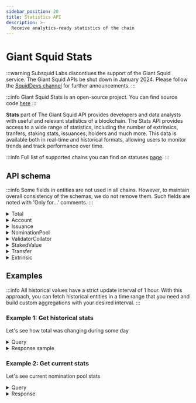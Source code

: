 ```yaml
---
sidebar_position: 20
title: Statistics API
description: >-
  Receive analytics-ready statistics of the chain
---
```


# Giant Squid Stats

:::warning 
Subsquid Labs discontiues the support of the Giant Squid service. The Giant Squid APIs be shut down in January 2024. Please follow the [SquidDevs channel](https://t.me/HydraDevs) for further announcements.
:::

:::info
Giant Squid Stats is an open-source project. You can find source code [here](https://github.com/subsquid-labs/giant-squid-stats)
:::

**Stats** part of The Giant Squid API provides developers and data analysts with useful and relevant statistics of a blockchain. The Stats API provides access to a wide range of statistics, including the number of extrinsics, tranfers, staking stats, issuances, holders and much more. This data is available both in real-time and historical formats, allowing users to monitor trends and track performance over time.

:::info
Full list of supported chains you can find on statuses [page](/arrowsquid-docs-v0/giant-squid-api/statuses).
:::

## API schema

:::info
Some fields in entities are not used in all chains. However, to maintain overall consistency of the schemas, we do not remove them. Such fields are noted with 'Only for...' comments.
:::

<details>

<summary>Total</summary>

```graphql
"""
Latest global stats of the chain
"""
type Total {
  id: ID!
  finalizedBlocks: BigInt!
  totalIssuance: BigInt!
  signedExtrinsics: BigInt!
  "Total amount of native transfers"
  transfersCount: BigInt!
  "Total amount of accounts in chain"
  holders: Int!
  "Only for parachain staking"
  collatorsIdealCount: Int
  collatorsCount: Int
  "Only for simple staking"
  validatorsIdealCount: Int
  validatorsCount: Int
  "Staking era"
  currentEra: Int
  "Parachain Staking round"
  currentRound: Int
  "Amount of total available balances of all account"
  circulatingAssetsTotal: BigInt
  stakedValueTotal: BigInt
  "Only for relay chains"
  stakedValueValidator: BigInt
  "Only for parachain staking"
  stakedValueCollator: BigInt
  "Only for parachain staking"
  stakedValueNominator: BigInt
  "Only for relay chains"
  nominationPoolsCountMembers: Int
  "Only for relay chains"
  nominationPoolsCountPools: Int
  "Only for relay chains"
  nominationPoolsTotalStake: BigInt
}
```

</details>

<details>

<summary>Account</summary>

```graphql
"""
Current native balance of an account
"""
type Account {
  "Public key"
  id: ID!
  free: BigInt!
  reserved: BigInt!
  total: BigInt!
  "Latest block when balance changed"
  updatedAtBlock: Int
}
```

</details>

<details>

<summary>Issuance</summary>

```graphql
"""
Total Issuance historical data
"""
type Issuance {
  "Block number"
  id: ID!
  volume: BigInt!
  timestamp: DateTime!
  blockHash: String!
}
```

</details>

<details>

<summary>NominationPool</summary>

```graphql
"""
Staking Nomination pools historical data
"""
type NominationPool {
  "Block number"
  id: ID!
  totalPoolsCount: Int!
  totalPoolsMembers: Int!
  totalPoolsStake: BigInt!
  timestamp: DateTime!
  blockHash: String!
}
```

</details>

<details>

<summary>ValidatorCollator</summary>

```graphql
"""
Historical amount of validators (for chains with staking) and collators (for parachain staking)
"""
type ValidatorCollator {
  "Block number"
  id: ID!
  timestamp: DateTime!
  idealCount: Int!
  count: Int!
  blockHash: String!
}
```

</details>

<details>

<summary>StakedValue</summary>

```graphql
"""
Historical stats about Staking or ParachainStaking pallets of chain
"""
type StakedValue {
  "Block number"
  id: ID!
  "Staking era"
  currentEra: Int
  "ParachainStakingRound"
  currentRound: Int
  "ParachainStaking"
  collatorsCount: Int
  "Staking validators of current era"
  activeValidators: Int
  "Total amount of Staking validators for all time"
  totalValidators: Int
  "Total nominators of Staking validators for all time"
  totalNominators: Int
  "Staking inflation based on https://research.web3.foundation/en/latest/polkadot/overview/2-token-economics.html#inflation-model"
  inflationRatio: Float
  "Staking APR based on https://research.web3.foundation/en/latest/polkadot/overview/2-token-economics.html#inflation-model"
  rewardsRatio: Float
  timestamp: DateTime!
  "Total stake by validators stake + nominators stake"
  totalStake: BigInt!
  "ParachainStorage total stake by storage"
  totalStakeStorage: BigInt
  "Only for relay chains"
  validatorStake: BigInt
  "Only for parachain staking"
  collatorStake: BigInt
  nominatorStake: BigInt!
  "Only for relay chains"
  blockHash: String!
}
```

</details>

<details>

<summary>Transfer</summary>

```graphql
"""
Historical amount of transfers
"""
type Transfer {
  "Block number"
  id: ID!
  timestamp: DateTime!
  blockHash: String!
  "Volume of all transfers"
  totalVolume: BigInt!
  "Amount of transfers"
  totalCount: Int!
}
```

</details>

<details>

<summary>Extrinsic</summary>

```graphql
"""
Historical amount of signed extrinsics
"""
type Extrinsic {
  "Block number"
  id: ID!
  timestamp: DateTime!
  blockHash: String!
  totalCount: Int!
}
```

</details>

## Examples
:::info
All historical values have a strict update interval of 1 hour. With this approach, you can fetch historical entities in a time range that you need and build custom aggregations with your desired interval.
:::

### Example 1: Get historical stats

Let's see how total was changing during some day

<details>

<summary>Query</summary>

```graphql
query MyQuery {
  issuances(where: {timestamp_gte: "2023-01-11T00:00:00.000000Z", timestamp_lt: "2023-01-12T00:00:00.000000Z"}, orderBy: id_ASC) {
    volume
    timestamp
  }
}    
```

</details>

<details>

<summary>Response sample</summary>

```json
{
  "data": {
    "issuances": [
      {
        "volume": "12708122725048402550",
        "timestamp": "2023-01-11T00:53:18.017000Z"
      },
      {
        "volume": "12708130906573496178",
        "timestamp": "2023-01-11T01:53:24.015000Z"
      },
      {
        "volume": "12708130905788243098",
        "timestamp": "2023-01-11T02:53:24.017000Z"
      }
    ]
  }
}
    
```

</details>

### Example 2: Get current stats

Let's see current nomination pool stats

<details>

<summary>Query</summary>

```graphql
query MyQuery {
  totals {
    nominationPoolsCountPools
    nominationPoolsCountMembers
    nominationPoolsTotalStake
  }
}
```

</details>

<details>

<summary>Response</summary>

```json
{
  "data": {
    "totals": [
      {
        "nominationPoolsCountPools": 104,
        "nominationPoolsCountMembers": 7384,
        "nominationPoolsTotalStake": "26809302571237243"
      }
    ]
  }
}
    
```

</details>
